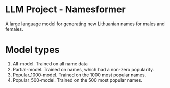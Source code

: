 # LLM Project - Namesformer

A large language model for generating new Lithuanian names for males and females.

# Model types
1. All-model. Trained on all name data
2. Partial-model. Trained on names, which had a non-zero popularity.
3. Popular_1000-model. Trained on the 1000 most popular names.
4. Popular_500-model. Trained on the 500 most popular names.